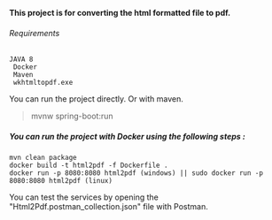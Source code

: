 **This project is for converting the html formatted file to pdf.** 
 
######  Requirements
` JAVA 8 `\
` Docker`\
` Maven` \
` wkhtmltopdf.exe`
 
 
 
 
 You can run the project directly. Or with maven.
 
 >mvnw spring-boot:run
 
 
##### You can run the project with Docker using the following steps :
~~~~
mvn clean package
docker build -t html2pdf -f Dockerfile .   
docker run -p 8080:8080 html2pdf (windows) || sudo docker run -p 8080:8080 html2pdf (linux)
~~~~

You can test the services by opening the "Html2Pdf.postman_collection.json" file with Postman.
 